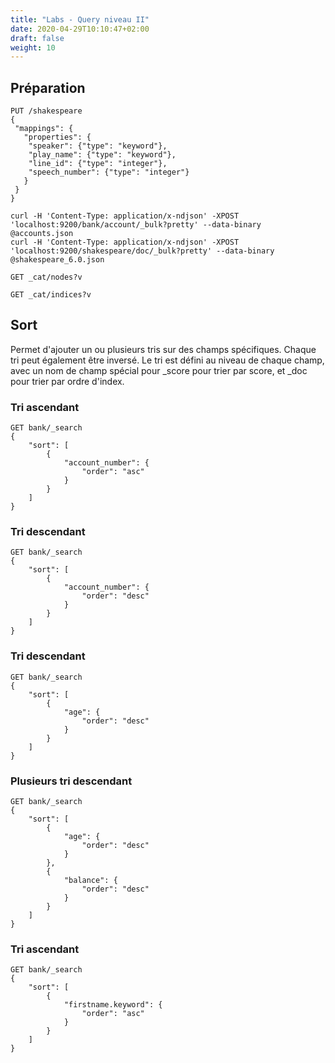 ```yaml
---
title: "Labs - Query niveau II"
date: 2020-04-29T10:10:47+02:00
draft: false
weight: 10
---
```


## Préparation

```
PUT /shakespeare
{
 "mappings": {
   "properties": {
    "speaker": {"type": "keyword"},
    "play_name": {"type": "keyword"},
    "line_id": {"type": "integer"},
    "speech_number": {"type": "integer"}
   }
 }
}
```

```
curl -H 'Content-Type: application/x-ndjson' -XPOST 'localhost:9200/bank/account/_bulk?pretty' --data-binary @accounts.json
curl -H 'Content-Type: application/x-ndjson' -XPOST 'localhost:9200/shakespeare/doc/_bulk?pretty' --data-binary @shakespeare_6.0.json
```

```
GET _cat/nodes?v

GET _cat/indices?v
```

## Sort

Permet d'ajouter un ou plusieurs tris sur des champs spécifiques. Chaque tri peut également être inversé. Le tri est défini au niveau de chaque champ, avec un nom de champ spécial pour _score pour trier par score, et _doc pour trier par ordre d'index.

### Tri ascendant

```
GET bank/_search
{
    "sort": [
        {
            "account_number": {
                "order": "asc"
            }
        }
    ]
}
```

### Tri descendant

```
GET bank/_search
{
    "sort": [
        {
            "account_number": {
                "order": "desc"
            }
        }
    ]
}
```

### Tri descendant

```
GET bank/_search
{
    "sort": [
        {
            "age": {
                "order": "desc"
            }
        }
    ]
}
```

### Plusieurs tri descendant

```
GET bank/_search
{
    "sort": [
        {
            "age": {
                "order": "desc"
            }
        },
        {
            "balance": {
                "order": "desc"
            }
        }
    ]
}
```

### Tri ascendant

```
GET bank/_search
{
    "sort": [
        {
            "firstname.keyword": {
                "order": "asc"
            }
        }
    ]
}
```